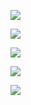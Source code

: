 <img
SRC="https://i.ibb.co/PwT1J6T/Untitled136-20241031192714.png" /></p>
<img
SRC="https://i.ibb.co/vk6KPVk/Untitled146-20241104182308.png" /></p>
<img
SRC="https://i.ibb.co/wYkm8Xw/Untitled136-20241031190244.png" /></p>
<img
SRC="https://i.gifer.com/Z28o.gif" /></p>
<img
SRC="https://i.ibb.co/L5h08D2/Untitled136-20241031192724.png" /></p>
